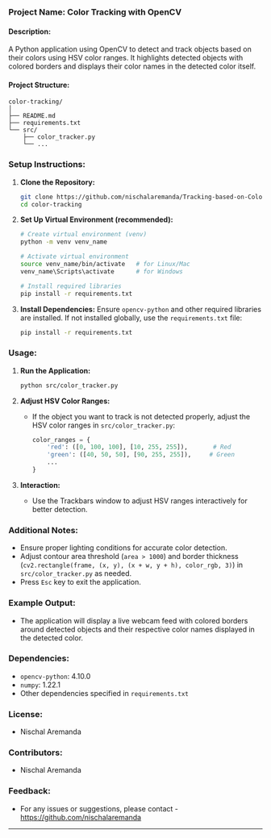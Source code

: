 

### Project Name: Color Tracking with OpenCV

#### Description:
A Python application using OpenCV to detect and track objects based on their colors using HSV color ranges. It highlights detected objects with colored borders and displays their color names in the detected color itself.

#### Project Structure:
```
color-tracking/
│
├── README.md
├── requirements.txt
└── src/
    ├── color_tracker.py
    └── ...
```

### Setup Instructions:
1. **Clone the Repository:**
   ```bash
   git clone https://github.com/nischalaremanda/Tracking-based-on-Color-OpenCV
   cd color-tracking
   ```

2. **Set Up Virtual Environment (recommended):**
   ```bash
   # Create virtual environment (venv)
   python -m venv venv_name
   
   # Activate virtual environment
   source venv_name/bin/activate   # for Linux/Mac
   venv_name\Scripts\activate      # for Windows
   
   # Install required libraries
   pip install -r requirements.txt
   ```

3. **Install Dependencies:**
   Ensure `opencv-python` and other required libraries are installed. If not installed globally, use the `requirements.txt` file:
   ```bash
   pip install -r requirements.txt
   ```

### Usage:
1. **Run the Application:**
   ```bash
   python src/color_tracker.py
   ```

2. **Adjust HSV Color Ranges:**
   - If the object you want to track is not detected properly, adjust the HSV color ranges in `src/color_tracker.py`:
     ```python
     color_ranges = {
         'red': ([0, 100, 100], [10, 255, 255]),       # Red
         'green': ([40, 50, 50], [90, 255, 255]),     # Green
         ...
     }
     ```

3. **Interaction:**
   - Use the Trackbars window to adjust HSV ranges interactively for better detection.

### Additional Notes:
- Ensure proper lighting conditions for accurate color detection.
- Adjust contour area threshold (`area > 1000`) and border thickness (`cv2.rectangle(frame, (x, y), (x + w, y + h), color_rgb, 3)`) in `src/color_tracker.py` as needed.
- Press `Esc` key to exit the application.

### Example Output:
- The application will display a live webcam feed with colored borders around detected objects and their respective color names displayed in the detected color.

### Dependencies:
- `opencv-python`: 4.10.0
- `numpy`: 1.22.1
- Other dependencies specified in `requirements.txt`

### License:
- Nischal Aremanda

### Contributors:
- Nischal Aremanda

### Feedback:
- For any issues or suggestions, please contact - https://github.com/nischalaremanda
---
